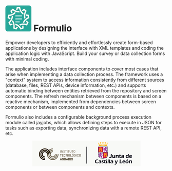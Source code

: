 # ![Icono de la aplicación](images/logo.png) Formulio

Empower developers to efficiently and effortlessly create form-based applications by designing the interface with XML templates and coding the application logic with JavaScript. Build your survey or data collection forms with minimal coding.

The application includes interface components to cover most cases that arise when implementing a data collection process. The framework uses a "context" system to access information consistently from different sources (database, files, REST APIs, device information, etc.) and supports automatic binding between entities retrieved from the repository and screen components. The refresh mechanism between components is based on a reactive mechanism, implemented from dependencies between screen components or between components and contexts.

Formulio also includes a configurable background process execution module called jayjobs, which allows defining steps to execute in JSON for tasks such as exporting data, synchronizing data with a remote REST API, etc.

<div align="center">
    <img src="images/itacyl3.png">
</div>
